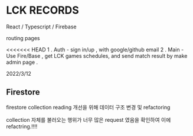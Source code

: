 # LCK RECORDS 

  React / Typescript / Firebase
  
  routing pages 
  
<<<<<<< HEAD
   1 . Auth - sign in/up , with google/github email
   2 . Main - Use Fire/Base , get LCK games schedules, and send match result by make admin page .

2022/3/12

## Firestore

firestore collection reading 개선을 위해 데이터 구조 변경 및 refactoring

collection 자체를 불러오는 행위가 너무 많은 request 였음을 확인하여 이에 refactring.!!!!
